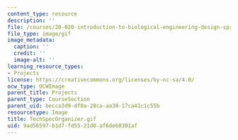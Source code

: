 ```yaml
---
content_type: resource
description: ''
file: /courses/20-020-introduction-to-biological-engineering-design-spring-2009/9ad56597b1d7fd5521d0af6de60301af_TechSpecOrganizer.gif
file_type: image/gif
image_metadata:
  caption: ''
  credit: ''
  image-alt: ''
learning_resource_types:
- Projects
license: https://creativecommons.org/licenses/by-nc-sa/4.0/
ocw_type: OCWImage
parent_title: Projects
parent_type: CourseSection
parent_uid: becca3d9-df0a-28ca-aa38-17ca41c1c55b
resourcetype: Image
title: TechSpecOrganizer.gif
uid: 9ad56597-b1d7-fd55-21d0-af6de60301af
---
```

